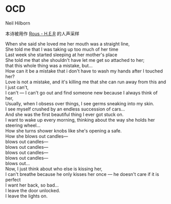 # OCD

Neil Hilborn

本诗被用作 [Rous - H.E.R](https://youtu.be/l63hfdrb_jI) 的人声采样

When she said she loved me her mouth was a straight line,<br>
She told me that I was taking up too much of her time<br>
Last week she started sleeping at her mother's place<br>
She told me that she shouldn't have let me get so attached to her;<br>
that this whole thing was a mistake, but...<br>
How can it be a mistake that i don't have to wash my hands after I touched her?<br>
Love is not a mistake, and it's killing me that she can run away from this and I just can't,<br>
I can't — I can't go out and find someone new because I always think of her,<br>
Usually, when I obsess over things, I see germs sneaking into my skin.<br>
I see myself crushed by an endless succession of cars...<br>
And she was the first beautiful thing I ever got stuck on.<br>
I want to wake up every morning, thinking about the way she holds her steering wheel...<br>
How she turns shower knobs like she's opening a safe.<br>
How she blows out candles—<br>
blows out candles—<br>
blows out candles—<br>
blows out candles—<br>
blows out candles—<br>
blows out...<br>
Now, I just think about who else is kissing her,<br>
I can't breathe because he only kisses her once — he doesn't care if it is perfect<br>
I want her back, so bad...<br>
I leave the door unlocked.<br>
I leave the lights on.<br>
